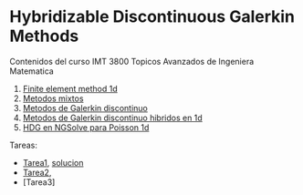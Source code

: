 # Hybridizable Discontinuous Galerkin Methods

Contenidos del curso IMT 3800 Topicos Avanzados de Ingeniera Matematica

1. [Finite element method 1d](FEM1D.html)
2. [Metodos mixtos](MixedMethods.html)
3. [Metodos de Galerkin discontinuo](DGmethods.html)
4. [Metodos de Galerkin discontinuo hibridos en 1d](HDG1d.html)
5. [HDG en NGSolve para Poisson 1d](poisson_hdg_1d.html)


Tareas:
- [Tarea1](Tarea1.pdf), [solucion](tarea1_solution.html)
- [Tarea2](Tarea2.pdf), 
- [Tarea3]
